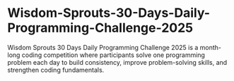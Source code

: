 # Wisdom-Sprouts-30-Days-Daily-Programming-Challenge-2025
Wisdom Sprouts 30 Days Daily Programming Challenge 2025 is a month-long coding competition where participants solve one programming problem each day to build consistency, improve problem-solving skills, and strengthen coding fundamentals.
